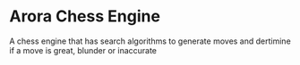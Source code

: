 # Arora Chess Engine
A chess engine that has search algorithms to generate moves and dertimine if a move is great, blunder or inaccurate

